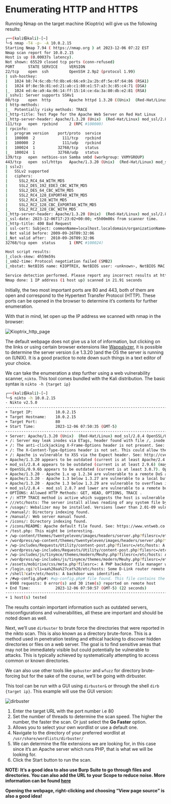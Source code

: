 # Enumerating HTTP and HTTPS

Running Nmap on the target machine (Kioptrix) will give us the following results:

```bash
┌──(kali㉿kali)-[~]
└─$ nmap -T4 -p- -A 10.0.2.15
Starting Nmap 7.94 ( https://nmap.org ) at 2023-12-06 07:22 EST
Nmap scan report for 10.0.2.15
Host is up (0.00037s latency).
Not shown: 65529 closed tcp ports (conn-refused)
PORT      STATE SERVICE     VERSION
22/tcp    open  ssh         OpenSSH 2.9p2 (protocol 1.99)
| ssh-hostkey: 
|   1024 b8:74:6c:db:fd:8b:e6:66:e9:2a:2b:df:5e:6f:64:86 (RSA1)
|   1024 8f:8e:5b:81:ed:21:ab:c1:80:e1:57:a3:3c:85:c4:71 (DSA)
|_  1024 ed:4e:a9:4a:06:14:ff:15:14:ce:da:3a:80:db:e2:81 (RSA)
|_sshv1: Server supports SSHv1
80/tcp    open  http        Apache httpd 1.3.20 ((Unix)  (Red-Hat/Linux) mod_ssl/2.8.4 OpenSSL/0.9.6b)
| http-methods: 
|_  Potentially risky methods: TRACE
|_http-title: Test Page for the Apache Web Server on Red Hat Linux
|_http-server-header: Apache/1.3.20 (Unix)  (Red-Hat/Linux) mod_ssl/2.8.4 OpenSSL/0.9.6b
111/tcp   open  rpcbind     2 (RPC #100000)
| rpcinfo: 
|   program version    port/proto  service
|   100000  2            111/tcp   rpcbind
|   100000  2            111/udp   rpcbind
|   100024  1          32768/tcp   status
|_  100024  1          32768/udp   status
139/tcp   open  netbios-ssn Samba smbd (workgroup: VXMYGROUP)
443/tcp   open  ssl/https   Apache/1.3.20 (Unix)  (Red-Hat/Linux) mod_ssl/2.8.4 OpenSSL/0.9.6b
| sslv2: 
|   SSLv2 supported
|   ciphers: 
|     SSL2_RC4_64_WITH_MD5
|     SSL2_DES_192_EDE3_CBC_WITH_MD5
|     SSL2_DES_64_CBC_WITH_MD5
|     SSL2_RC4_128_EXPORT40_WITH_MD5
|     SSL2_RC4_128_WITH_MD5
|     SSL2_RC2_128_CBC_EXPORT40_WITH_MD5
|_    SSL2_RC2_128_CBC_WITH_MD5
|_http-server-header: Apache/1.3.20 (Unix)  (Red-Hat/Linux) mod_ssl/2.8.4 OpenSSL/0.9.6b
|_ssl-date: 2023-12-06T17:23:02+00:00; +5h00m00s from scanner time.
|_http-title: 400 Bad Request
| ssl-cert: Subject: commonName=localhost.localdomain/organizationName=SomeOrganization/stateOrProvinceName=SomeState/countryName=--
| Not valid before: 2009-09-26T09:32:06
|_Not valid after:  2010-09-26T09:32:06
32768/tcp open  status      1 (RPC #100024)

Host script results:
|_clock-skew: 4h59m59s
|_smb2-time: Protocol negotiation failed (SMB2)
|_nbstat: NetBIOS name: KIOPTRIX, NetBIOS user: <unknown>, NetBIOS MAC: <unknown> (unknown)

Service detection performed. Please report any incorrect results at https://nmap.org/submit/ .
Nmap done: 1 IP address (1 host up) scanned in 21.91 seconds
```

Initially, the two most important ports are 80 and 443, both of them are open and correspond to the Hypertext Transfer Protocol (HTTP). These ports can be opened in the browser to determine it’s contents for further enumeration. 

With that in mind, let open up the IP address we scanned with nmap in the browser:

![Kioptrix_http_page](https://github.com/w1zzl3-06/TCM-Practical-Ethical-Hacking-Notes/assets/141921425/93b2f336-8422-4609-b77c-6623f24b804a)

The default webpage does not give us a lot of information, but clicking on the links or using certain browser extensions like [Wappalyzer](https://www.wappalyzer.com/), it is possible to determine the server version (i.e 1.3.20 )and the OS the server is running on (UNIX). It is a good practice to note down such things in a text editor of your choice.

We can take the enumeration a step further using a web vulnerability scanner, `nikto`. This tool comes bundled with  the Kali distribution. The basic syntax is `nikto -h {target ip}`

```bash
┌──(kali㉿kali)-[~]
└─$ nikto -h 10.0.2.15
- Nikto v2.5.0
---------------------------------------------------------------------------
+ Target IP:          10.0.2.15
+ Target Hostname:    10.0.2.15
+ Target Port:        80
+ Start Time:         2023-12-06 07:50:35 (GMT-5)
---------------------------------------------------------------------------
+ Server: Apache/1.3.20 (Unix)  (Red-Hat/Linux) mod_ssl/2.8.4 OpenSSL/0.9.6b
+ /: Server may leak inodes via ETags, header found with file /, inode: 34821, size: 2890, mtime: Wed Sep  5 23:12:46 2001. See: http://cve.mitre.org/cgi-bin/cvename.cgi?name=CVE-2003-1418
+ /: The anti-clickjacking X-Frame-Options header is not present. See: https://developer.mozilla.org/en-US/docs/Web/HTTP/Headers/X-Frame-Options
+ /: The X-Content-Type-Options header is not set. This could allow the user agent to render the content of the site in a different fashion to the MIME type. See: https://www.netsparker.com/web-vulnerability-scanner/vulnerabilities/missing-content-type-header/
+ /: Apache is vulnerable to XSS via the Expect header. See: http://cve.mitre.org/cgi-bin/cvename.cgi?name=CVE-2006-3918
+ Apache/1.3.20 appears to be outdated (current is at least Apache/2.4.54). Apache 2.2.34 is the EOL for the 2.x branch.
+ mod_ssl/2.8.4 appears to be outdated (current is at least 2.9.6) (may depend on server version).
+ OpenSSL/0.9.6b appears to be outdated (current is at least 3.0.7). OpenSSL 1.1.1s is current for the 1.x branch and will be supported until Nov 11 2023.
+ Apache/1.3.20 - Apache 1.x up 1.2.34 are vulnerable to a remote DoS and possible code execution.
+ Apache/1.3.20 - Apache 1.3 below 1.3.27 are vulnerable to a local buffer overflow which allows attackers to kill any process on the system.
+ Apache/1.3.20 - Apache 1.3 below 1.3.29 are vulnerable to overflows in mod_rewrite and mod_cgi.
+ mod_ssl/2.8.4 - mod_ssl 2.8.7 and lower are vulnerable to a remote buffer overflow which may allow a remote shell.
+ OPTIONS: Allowed HTTP Methods: GET, HEAD, OPTIONS, TRACE .
+ /: HTTP TRACE method is active which suggests the host is vulnerable to XST. See: https://owasp.org/www-community/attacks/Cross_Site_Tracing
+ ///etc/hosts: The server install allows reading of any system file by adding an extra '/' to the URL.
+ /usage/: Webalizer may be installed. Versions lower than 2.01-09 vulnerable to Cross Site Scripting (XSS). See: http://cve.mitre.org/cgi-bin/cvename.cgi?name=CVE-2001-0835
+ /manual/: Directory indexing found.
+ /manual/: Web server manual found.
+ /icons/: Directory indexing found.
+ /icons/README: Apache default file found. See: https://www.vntweb.co.uk/apache-restricting-access-to-iconsreadme/
+ /test.php: This might be interesting.
+ /wp-content/themes/twentyeleven/images/headers/server.php?filesrc=/etc/hosts: A PHP backdoor file manager was found.
+ /wordpress/wp-content/themes/twentyeleven/images/headers/server.php?filesrc=/etc/hosts: A PHP backdoor file manager was found.
+ /wp-includes/Requests/Utility/content-post.php?filesrc=/etc/hosts: A PHP backdoor file manager was found.
+ /wordpress/wp-includes/Requests/Utility/content-post.php?filesrc=/etc/hosts: A PHP backdoor file manager was found.
+ /wp-includes/js/tinymce/themes/modern/Meuhy.php?filesrc=/etc/hosts: A PHP backdoor file manager was found.
+ /wordpress/wp-includes/js/tinymce/themes/modern/Meuhy.php?filesrc=/etc/hosts: A PHP backdoor file manager was found.
+ /assets/mobirise/css/meta.php?filesrc=: A PHP backdoor file manager was found.
+ /login.cgi?cli=aa%20aa%27cat%20/etc/hosts: Some D-Link router remote command execution.
+ /shell?cat+/etc/hosts: A backdoor was identified.
+ /#wp-config.php#: #wp-config.php# file found. This file contains the credentials.
+ 8908 requests: 0 error(s) and 30 item(s) reported on remote host
+ End Time:           2023-12-06 07:50:57 (GMT-5) (22 seconds)
---------------------------------------------------------------------------
+ 1 host(s) tested
```

The results contain important information such as outdated servers, misconfigurations and vulnerabilities, all these are important and should be noted down as well.

Next, we’ll use `dirbuster` to brute force the directories that were reported in the nikto scan. This is also known as a directory brute-force. This is a method used in penetration testing and ethical hacking to discover hidden directories or files on a web server. The goal is to find sensitive areas that may not be immediately visible but could potentially be vulnerable to attacks. This is typically achieved by systematically attempting to access common or known directories.

We can also use other tools like `gobuster` and `wfuzz` for directory brute-forcing but for the sake of the course, we’ll be going with dirbuster.

This tool can be run with a GUI using `dirbuster&` or through the shell `dirb {target ip}`. This example will use the GUI version:

![dirbuster](https://github.com/w1zzl3-06/TCM-Practical-Ethical-Hacking-Notes/assets/141921425/5ece3a9e-5b08-4e8d-adfc-945c7cae8411)

1. Enter the target URL with the port number i.e 80
2. Set the number of threads to determine the scan speed. The higher the number, the faster the scan. Or just select the **Go Faster** option.
3. Allows you to select your own wordlist or use a default one.
4. Navigate to the directory of your preferred wordlist at `/usr/share/wordlists/dirbuster/` 
5. We can determine the file extensions we are looking for, in this case since it’s an Apache server which runs PHP, that is what we will be looking for.
6. Click the Start button to run the scan. 

**NOTE: It’s a good idea to also use Burp Suite to go through files and directories. You can also add the URL to your Scope to reduce noise. More information can be found [here](https://portswigger.net/burp/documentation/desktop/testing-workflow/test-scope#:~:text=To%20add%20a%20URL%20to%20your%20scope%3A%201,logging%20out-of-scope%20traffic.%20This%20can%20provide%20performance%20benefits.)**

**Opening the webpage, right-clicking and choosing “View page source” is also a good idea!**
